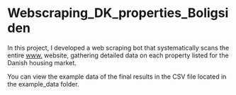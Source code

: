 # Webscraping_DK_properties_Boligsiden

In this project, I developed a web scraping bot that systematically scans the entire [www.](https://www.boligsiden.dk/) website, gathering detailed data on each property listed for the Danish housing market. 

You can view the example data of the final results in the CSV file located in the example_data folder.
